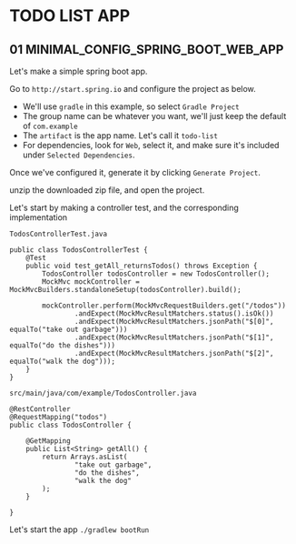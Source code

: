 # TODO LIST APP
## 01 MINIMAL_CONFIG_SPRING_BOOT_WEB_APP

Let's make a simple spring boot app.

Go to `http://start.spring.io` and configure the project as below.

- We'll use `gradle` in this example, so select `Gradle Project`
- The group name can be whatever you want, we'll just keep the default of `com.example`
- The `artifact` is the app name. Let's call it `todo-list`
- For dependencies, look for `Web`, select it, and make sure it's included under `Selected Dependencies`.

Once we've configured it, generate it by clicking `Generate Project`.

unzip the downloaded zip file, and open the project.

Let's start by making a controller test, and the corresponding implementation

`TodosControllerTest.java`
```
public class TodosControllerTest {
    @Test
    public void test_getAll_returnsTodos() throws Exception {
        TodosController todosController = new TodosController();
        MockMvc mockController = MockMvcBuilders.standaloneSetup(todosController).build();

        mockController.perform(MockMvcRequestBuilders.get("/todos"))
                .andExpect(MockMvcResultMatchers.status().isOk())
                .andExpect(MockMvcResultMatchers.jsonPath("$[0]", equalTo("take out garbage")))
                .andExpect(MockMvcResultMatchers.jsonPath("$[1]", equalTo("do the dishes")))
                .andExpect(MockMvcResultMatchers.jsonPath("$[2]", equalTo("walk the dog")));
    }
}
```

`src/main/java/com/example/TodosController.java`
```
@RestController
@RequestMapping("todos")
public class TodosController {

    @GetMapping
    public List<String> getAll() {
        return Arrays.asList(
                "take out garbage",
                "do the dishes",
                "walk the dog"
        );
    }

}
```

Let's start the app `./gradlew bootRun`
